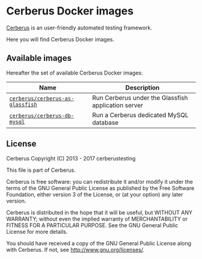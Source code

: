 # Cerberus Docker images

[Cerberus](http://www.cerberus-testing.org/) is an user-friendly automated testing framework.

Here you will find Cerberus Docker images.

## Available images

Hereafter the set of available Cerberus Docker images:

Name                                                                                                                                | Description
------------------------------------------------------------------------------------------------------------------------------------|-----------------------------------------------------------
[`cerberus/cerberus-as-glassfish`](https://github.com/cerberustesting/cerberus-docker/tree/master/images/cerberus-as-glassfish)     | Run Cerberus under the Glassfish application server
[`cerberus/cerberus-db-mysql`](https://github.com/cerberustesting/cerberus-docker/tree/master/images/cerberus-db-mysql)             | Run a Cerberus dedicated MySQL database

## License

Cerberus Copyright (C) 2013 - 2017 cerberustesting

This file is part of Cerberus.

Cerberus is free software: you can redistribute it and/or modify
it under the terms of the GNU General Public License as published by
the Free Software Foundation, either version 3 of the License, or
(at your option) any later version.

Cerberus is distributed in the hope that it will be useful,
but WITHOUT ANY WARRANTY; without even the implied warranty of
MERCHANTABILITY or FITNESS FOR A PARTICULAR PURPOSE.  See the
GNU General Public License for more details.

You should have received a copy of the GNU General Public License
along with Cerberus.  If not, see <http://www.gnu.org/licenses/>.